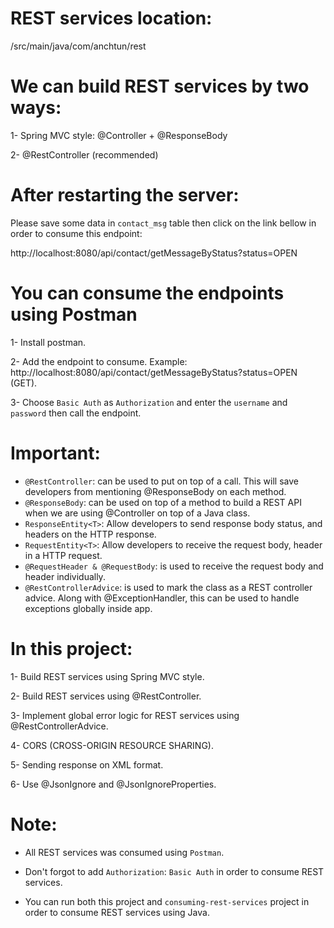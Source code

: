 # REST services location:

/src/main/java/com/anchtun/rest

# We can build REST services by two ways:

1- Spring MVC style: @Controller + @ResponseBody

2- @RestController (recommended)

# After restarting the server:

Please save some data in `contact_msg` table then click on the link bellow in order to consume this endpoint:

http://localhost:8080/api/contact/getMessageByStatus?status=OPEN

# You can consume the endpoints using Postman

1- Install postman.

2- Add the endpoint to consume. Example: http://localhost:8080/api/contact/getMessageByStatus?status=OPEN (GET).

3- Choose `Basic Auth` as `Authorization` and enter the `username` and `password` then call the endpoint.

# Important:

- `@RestController`: can be used to put on top of a call. This will save developers from mentioning @ResponseBody on each 
                       method.
- `@ResponseBody`: can be used on top of a method to build a REST API when we are using @Controller on top of a Java class.
- `ResponseEntity<T>`: Allow developers to send response body status, and headers on the HTTP response.
- `RequestEntity<T>`: Allow developers to receive the request body, header in a HTTP request.
- `@RequestHeader & @RequestBody`: is used to receive the request body and header individually.
- `@RestControllerAdvice`: is used to mark the class as a REST controller advice. Along with @ExceptionHandler, this can be 
                              used to handle exceptions globally inside app.

# In this project:

1- Build REST services using Spring MVC style.

2- Build REST services using @RestController.

3- Implement global error logic for REST services using @RestControllerAdvice.

4- CORS (CROSS-ORIGIN RESOURCE SHARING).

5- Sending response on XML format.

6- Use @JsonIgnore and @JsonIgnoreProperties.

# Note:

- All REST services was consumed using `Postman`.

- Don't forgot to add `Authorization`: `Basic Auth` in order to consume REST services.

- You can run both this project and `consuming-rest-services` project in order to consume REST services using Java.
